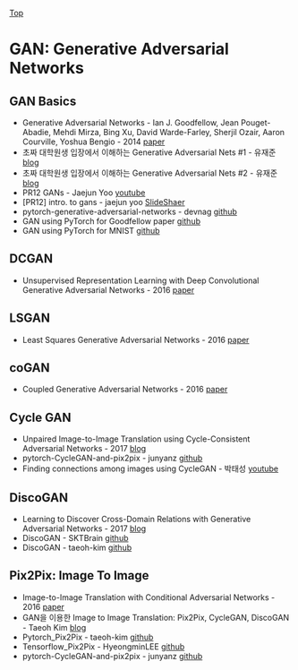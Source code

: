 [Top](index.md)

# GAN: Generative Adversarial Networks

## GAN Basics

* Generative Adversarial Networks - Ian J. Goodfellow,  Jean Pouget-Abadie, Mehdi Mirza, Bing Xu, David Warde-Farley,
Sherjil Ozair, Aaron Courville, Yoshua Bengio - 2014 [paper](https://arxiv.org/abs/1406.2661)
* 초짜 대학원생 입장에서 이해하는 Generative Adversarial Nets #1 - 유재준 [blog](http://jaejunyoo.blogspot.com/2017/01/generative-adversarial-nets-1.html)
* 초짜 대학원생 입장에서 이해하는 Generative Adversarial Nets #2 - 유재준
[blog](http://jaejunyoo.blogspot.com/2017/01/generative-adversarial-nets-1.html)
* PR12 GANs - Jaejun Yoo [youtube](https://www.youtube.com/watch?v=kLDuxRtxGD8)
* [PR12] intro. to gans - jaejun yoo [SlideShaer](https://www.slideshare.net/thinkingfactory/pr12-intro-to-gans-jaejun-yoo)
* pytorch-generative-adversarial-networks - devnag [github](https://github.com/devnag/pytorch-generative-adversarial-networks/blob/master/gan_pytorch.py)
* GAN using PyTorch for Goodfellow paper [github](https://github.com/devnag/pytorch-generative-adversarial-networks)
* GAN using PyTorch for MNIST [github](https://github.com/prcastro/pytorch-gan)

## DCGAN

* Unsupervised Representation Learning with Deep Convolutional Generative Adversarial Networks - 2016 [paper](https://arxiv.org/abs/1511.06434)


## LSGAN

* Least Squares Generative Adversarial Networks - 2016 [paper](https://arxiv.org/abs/1611.04076)

## coGAN

* Coupled Generative Adversarial Networks - 2016 [paper](https://arxiv.org/abs/1606.07536)


## Cycle GAN

* Unpaired Image-to-Image Translation using Cycle-Consistent Adversarial Networks - 2017 [blog](https://arxiv.org/abs/1703.10593)
* pytorch-CycleGAN-and-pix2pix - junyanz [github](https://github.com/junyanz/pytorch-CycleGAN-and-pix2pix)
* Finding connections among images using CycleGAN - 박태성 [youtube](https://www.youtube.com/watch?v=Fkqf3dS9Cqw&t=2799s)


## DiscoGAN

* Learning to Discover Cross-Domain Relations with Generative Adversarial Networks - 2017 [blog](https://arxiv.org/abs/1703.05192)
* DiscoGAN - SKTBrain [github](https://github.com/SKTBrain/DiscoGAN)
* DiscoGAN - taeoh-kim [github](https://github.com/taeoh-kim/Pytorch_DiscoGAN)


## Pix2Pix: Image To Image

* Image-to-Image Translation with Conditional Adversarial Networks - 2016 [paper](https://arxiv.org/abs/1611.07004)
* GAN을 이용한 Image to Image Translation: Pix2Pix, CycleGAN, DiscoGAN - Taeoh Kim [blog](https://taeoh-kim.github.io/blog/gan%EC%9D%84-%EC%9D%B4%EC%9A%A9%ED%95%9C-image-to-image-translation-pix2pix-cyclegan-discogan/)
* Pytorch_Pix2Pix - taeoh-kim [github](https://github.com/taeoh-kim/Pytorch_Pix2Pix)
* Tensorflow_Pix2Pix - HyeongminLEE [github](https://github.com/HyeongminLEE/Tensorflow_Pix2Pix)
* pytorch-CycleGAN-and-pix2pix - junyanz [github](https://github.com/junyanz/pytorch-CycleGAN-and-pix2pix)

